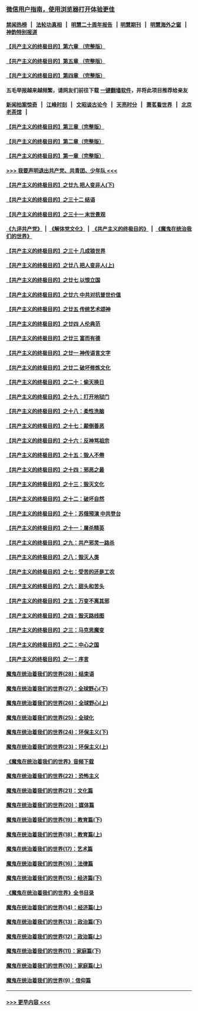 ### [微信用户指南，使用浏览器打开体验更佳](https://github.com/gfw-breaker/banned-news1/blob/master/indexes/wechat-guide.md?t=0)
#### [禁闻热榜](热点新闻.md?t=0)  &nbsp;&nbsp;|&nbsp;&nbsp; [法轮功真相](https://github.com/gfw-breaker/truth/blob/master/README.md?t=0) &nbsp;&nbsp;|&nbsp;&nbsp; [明慧二十周年报告](https://github.com/gfw-breaker/mh-reports/blob/master/README.md?t=0) &nbsp;&nbsp;|&nbsp;&nbsp;[明慧期刊](https://github.com/gfw-breaker/mh-qikan) &nbsp;&nbsp;|&nbsp;&nbsp; [明慧海外之窗](https://github.com/gfw-breaker/mh-news/blob/master/README.md?t=0) &nbsp;&nbsp;|&nbsp;&nbsp; [神韵特别报道](https://github.com/gfw-breaker/mh-news/blob/master/shenyun.md?t=0)
#### [【共产主义的终极目的】第六章 （完整版）](../pages/nsc422/n11428913.md?t=02060622) 
#### [【共产主义的终极目的】第五章 （完整版）](../pages/nsc422/n11428912.md?t=02060622) 
#### [【共产主义的终极目的】第四章 （完整版）](../pages/nsc422/n11428907.md?t=02060622) 
#### 五毛举报越来越频繁，请网友们前往下载 [一键翻墙软件](https://github.com/gfw-breaker/ssr-accounts)，并将此项目推荐给亲友
#### [新闻拍案惊奇](https://github.com/gfw-breaker/banned-news1/blob/master/pages/link4.md) &nbsp;&nbsp;|&nbsp;&nbsp; [江峰时刻](https://github.com/gfw-breaker/banned-news1/blob/master/pages/link4.md) &nbsp;&nbsp;|&nbsp;&nbsp; [文昭谈古论今](https://github.com/gfw-breaker/banned-news1/blob/master/pages/link4.md) &nbsp;&nbsp;|&nbsp;&nbsp; [天亮时分](https://github.com/gfw-breaker/banned-news1/blob/master/pages/link4.md) &nbsp;&nbsp;|&nbsp;&nbsp; [萧茗看世界](https://github.com/gfw-breaker/banned-news1/blob/master/pages/link4.md) &nbsp;&nbsp;|&nbsp;&nbsp; [北京老茶馆](https://github.com/gfw-breaker/banned-news1/blob/master/pages/link4.md) &nbsp;&nbsp;|&nbsp;&nbsp; 
#### [【共产主义的终极目的】第三章（完整版）](../pages/nsc422/n11428848.md?t=02060622) 
#### [【共产主义的终极目的】第二章（完整版）](../pages/nsc422/n11428831.md?t=02060622) 
#### [【共产主义的终极目的】第一章（完整版）](../pages/nsc422/n11417651.md?t=02060622) 
#### [>>> 我要声明退出共产党、共青团、少年队 <<<](https://github.com/begood0513/goodnews/blob/master/quit/letter.md) 
#### [【共产主义的终极目的】之廿九 把人变非人(下)](../pages/nsc422/n11344140.md?t=02060622) 
#### [【共产主义的终极目的】之三十二 结语](../pages/nsc422/n11360535.md?t=02060622) 
#### [【共产主义的终极目的】之三十一 末世景观](../pages/nsc422/n11351129.md?t=02060622) 
#### [《九评共产党》](https://github.com/begood0513/9ping.md/blob/master/README.md) &nbsp;|&nbsp; [《解体党文化》](../../../../jtdwh.md/blob/master/README.md)  &nbsp;|&nbsp; [《共产主义的终极目的》](../../../../gczydzjmd.md/blob/master/README.md) &nbsp;|&nbsp; [《魔鬼在统治我们的世界》](../../../../mgztzwmdsj.md/blob/master/README.md) 
#### [【共产主义的终极目的】之三十 几成狼世界](../pages/nsc422/n11348280.md?t=02060622) 
#### [【共产主义的终极目的】之廿八 把人变非人(上)](../pages/nsc422/n11340492.md?t=02060622) 
#### [【共产主义的终极目的】之廿七 以恨立国](../pages/nsc422/n11336944.md?t=02060622) 
#### [【共产主义的终极目的】之廿六 中共对抗普世价值](../pages/nsc422/n11324785.md?t=02060622) 
#### [【共产主义的终极目的】之廿五 传统艺术颂神](../pages/nsc422/n11296396.md?t=02060622) 
#### [【共产主义的终极目的】之廿四 人伦典范](../pages/nsc422/n11296397.md?t=02060622) 
#### [【共产主义的终极目的】之廿三 富而有德](../pages/nsc422/n11283598.md?t=02060622) 
#### [【共产主义的终极目的】之廿一 神传语言文字](../pages/nsc422/n11263265.md?t=02060622) 
#### [【共产主义的终极目的】之廿二 破坏修炼文化](../pages/nsc422/n11245728.md?t=02060622) 
#### [【共产主义的终极目的】之二十：偷天换日](../pages/nsc422/n11238846.md?t=02060622) 
#### [【共产主义的终极目的】之十九：打开地狱门](../pages/nsc422/n11206376.md?t=02060622) 
#### [【共产主义的终极目的】之十八：柔性洗脑](../pages/nsc422/n11199994.md?t=02060622) 
#### [【共产主义的终极目的】之十七：颠倒善恶](../pages/nsc422/n11179782.md?t=02060622) 
#### [【共产主义的终极目的】之十六：反神骂祖宗](../pages/nsc422/n11166798.md?t=02060622) 
#### [【共产主义的终极目的】之十五：毁人不倦](../pages/nsc422/n11166792.md?t=02060622) 
#### [【共产主义的终极目的】之十四：邪恶之最](../pages/nsc422/n11150249.md?t=02060622) 
#### [【共产主义的终极目的】之十三：毁灭文化](../pages/nsc422/n11135227.md?t=02060622) 
#### [【共产主义的终极目的】之十二：破坏自然](../pages/nsc422/n11135214.md?t=02060622) 
#### [【共产主义的终极目的】之十：苏俄预演 中共登台](../pages/nsc422/n11118424.md?t=02060622) 
#### [【共产主义的终极目的】之十一：屠杀精英](../pages/nsc422/n11118442.md?t=02060622) 
#### [【共产主义的终极目的】之九：共产邪灵一路杀](../pages/nsc422/n11114139.md?t=02060622) 
#### [【共产主义的终极目的】之八：毁灭人类](../pages/nsc422/n11108503.md?t=02060622) 
#### [【共产主义的终极目的】之七：受苦的还是工农](../pages/nsc422/n11101809.md?t=02060622) 
#### [【共产主义的终极目的】之六：甜头和苦头](../pages/nsc422/n11096971.md?t=02060622) 
#### [【共产主义的终极目的】之五：万变不离其邪](../pages/nsc422/n11091285.md?t=02060622) 
#### [【共产主义的终极目的】之四：毁灭路线图](../pages/nsc422/n11086284.md?t=02060622) 
#### [【共产主义的终极目的】之三：马克思魔变](../pages/nsc422/n11061941.md?t=02060622) 
#### [【共产主义的终极目的】之二：中心之国](../pages/nsc422/n11047728.md?t=02060622) 
#### [【共产主义的终极目的】之一：序言](../pages/nsc422/n11086077.md?t=02060622) 
#### [魔鬼在统治着我们的世界(28)：结束语](../pages/nsc422/n10936246.md?t=02060622) 
#### [魔鬼在统治着我们的世界(27)：全球野心(下)](../pages/nsc422/n10928319.md?t=02060622) 
#### [魔鬼在统治着我们的世界(26)：全球野心(上)](../pages/nsc422/n10900318.md?t=02060622) 
#### [魔鬼在统治着我们的世界(25)：全球化](../pages/nsc422/n10788205.md?t=02060622) 
#### [魔鬼在统治着我们的世界(24)：环保主义(下)](../pages/nsc422/n10695307.md?t=02060622) 
#### [魔鬼在统治着我们的世界(23)：环保主义(上)](../pages/nsc422/n10688613.md?t=02060622) 
#### [《魔鬼在统治着我们的世界》音频下载](../pages/nsc422/n10635553.md?t=02060622) 
#### [魔鬼在统治着我们的世界(22)：恐怖主义](../pages/nsc422/n10614727.md?t=02060622) 
#### [魔鬼在统治着我们的世界(21)：文化篇](../pages/nsc422/n10597706.md?t=02060622) 
#### [魔鬼在统治着我们的世界(20)：媒体篇](../pages/nsc422/n10586579.md?t=02060622) 
#### [魔鬼在统治着我们的世界(19)：教育篇(下)](../pages/nsc422/n10564808.md?t=02060622) 
#### [魔鬼在统治着我们的世界(18)：教育篇(上)](../pages/nsc422/n10526970.md?t=02060622) 
#### [魔鬼在统治着我们的世界(17)：艺术篇](../pages/nsc422/n10499093.md?t=02060622) 
#### [魔鬼在统治着我们的世界(16)：法律篇](../pages/nsc422/n10485969.md?t=02060622) 
#### [魔鬼在统治着我们的世界(15)：经济篇(下)](../pages/nsc422/n10469975.md?t=02060622) 
#### [《魔鬼在统治着我们的世界》全书目录](../pages/nsc422/n10464261.md?t=02060622) 
#### [魔鬼在统治着我们的世界(14)：经济篇(上)](../pages/nsc422/n10457370.md?t=02060622) 
#### [魔鬼在统治着我们的世界(13)：政治篇(下)](../pages/nsc422/n10448270.md?t=02060622) 
#### [魔鬼在统治着我们的世界(12)：政治篇(上)](../pages/nsc422/n10444576.md?t=02060622) 
#### [魔鬼在统治着我们的世界(11)：家庭篇(下)](../pages/nsc422/n10440961.md?t=02060622) 
#### [魔鬼在统治着我们的世界(10)：家庭篇(上)](../pages/nsc422/n10435448.md?t=02060622) 
#### [魔鬼在统治着我们的世界(9)：信仰篇](../pages/nsc422/n10432159.md?t=02060622) 

----
#### [ >>> 更早内容 <<< ](../indexes/nsc422-earlier.md)
